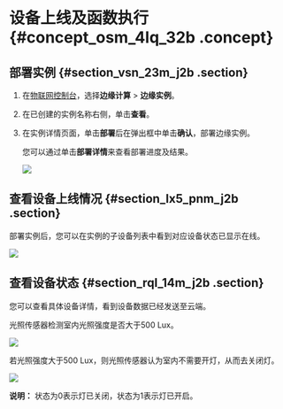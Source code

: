 # 设备上线及函数执行 {#concept_osm_4lq_32b .concept}

## 部署实例 {#section_vsn_23m_j2b .section}

1.  在[物联网控制台](http://iot.console.aliyun.com/)，选择**边缘计算** \> **边缘实例**。
2.  在已创建的实例名称右侧，单击**查看**。
3.  在实例详情页面，单击**部署**后在弹出框中单击**确认**，部署边缘实例。

    您可以通过单击**部署详情**来查看部署进度及结果。

    ![](http://static-aliyun-doc.oss-cn-hangzhou.aliyuncs.com/assets/img/15292/15440953756778_zh-CN.png)


## 查看设备上线情况 {#section_lx5_pnm_j2b .section}

部署实例后，您可以在实例的子设备列表中看到对应设备状态已显示在线。

![](http://static-aliyun-doc.oss-cn-hangzhou.aliyuncs.com/assets/img/15292/15440953756779_zh-CN.png)

## 查看设备状态 {#section_rql_14m_j2b .section}

您可以查看具体设备详情，看到设备数据已经发送至云端。

光照传感器检测室内光照强度是否大于500 Lux。

![](http://static-aliyun-doc.oss-cn-hangzhou.aliyuncs.com/assets/img/15292/15440953756781_zh-CN.png)

若光照强度大于500 Lux，则光照传感器认为室内不需要开灯，从而去关闭灯。

![](http://static-aliyun-doc.oss-cn-hangzhou.aliyuncs.com/assets/img/15292/15440953757245_zh-CN.png)

**说明：** 状态为0表示灯已关闭，状态为1表示灯已开启。


